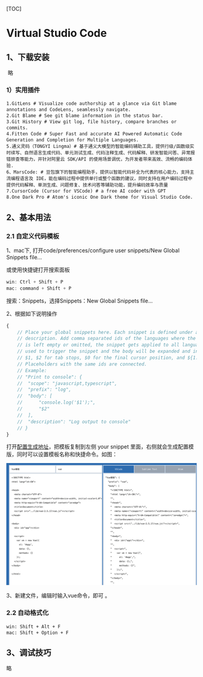 [TOC]

# Virtual Studio Code

## 1、下载安装

​	略

### 1）实用插件

```shell
1.GitLens # Visualize code authorship at a glance via Git blame annotations and CodeLens, seamlessly navigate.
2.Git Blame # See git blame information in the status bar.
3.Git History # View git log, file history, compare branches or commits.
4.Fitten Code # Super Fast and accurate AI Powered Automatic Code Generation and Completion for Multiple Languages.
5.通义灵码（TONGYI Lingma）# 基于通义大模型的智能编码辅助工具，提供行级/函数级实时续写、自然语言生成代码、单元测试生成、代码注释生成、代码解释、研发智能问答、异常报错排查等能力，并针对阿里云 SDK/API 的使用场景调优，为开发者带来高效、流畅的编码体验.
6、MarsCode: # 豆包旗下的智能编程助手，提供以智能代码补全为代表的核心能力，支持主流编程语言及 IDE，能在编码过程中提供单行或整个函数的建议，同时支持在用户编码过程中提供代码解释、单测生成、问题修复、技术问答等辅助功能，提升编码效率与质量
7.CursorCode (Cursor for VSCode) # a free AI coder with GPT
8.One Dark Pro # Atom's iconic One Dark theme for Visual Studio Code.
```



## 2、基本用法

### 2.1 自定义代码模板

1、mac下, 打开code/preferences/configure user snippets/New Global Snippets file...

或使用快捷键打开搜索面板

```js
win: Ctrl + Shift + P
mac: command + Shift + P
```

搜索：Snippets，选择Snippets：New Global Snippets file...

2、根据如下说明操作

```js
{
	// Place your global snippets here. Each snippet is defined under a snippet name and has a scope, prefix, body and 
	// description. Add comma separated ids of the languages where the snippet is applicable in the scope field. If scope 
	// is left empty or omitted, the snippet gets applied to all languages. The prefix is what is 
	// used to trigger the snippet and the body will be expanded and inserted. Possible variables are: 
	// $1, $2 for tab stops, $0 for the final cursor position, and ${1:label}, ${2:another} for placeholders. 
	// Placeholders with the same ids are connected.
	// Example:
	// "Print to console": {
	// 	"scope": "javascript,typescript",
	// 	"prefix": "log",
	// 	"body": [
	// 		"console.log('$1');",
	// 		"$2"
	// 	],
	// 	"description": "Log output to console"
	// }
}
```

打开[配置生成地址](https://snippet-generator.app/)，把模板复制到左侧 your snippet 里面，右侧就会生成配置模版，同时可以设置模板名称和快捷命令。如图：

![vscode-custom-code](./images/vscode-custom-code.png)

3、新建文件，编辑时输入vue命令，即可 。



### 2.2 自动格式化

```
win: Shift + Alt + F
mac: Shift + Option + F
```



## 3、调试技巧

略
